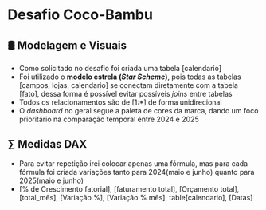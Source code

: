 # Desafio Coco-Bambu

## 🛢 Modelagem e Visuais
- Como solicitado no desafio foi criada uma tabela [calendario]
- Foi utilizado o **modelo estrela (_Star Scheme_)**, pois todas as tabelas [campos, lojas, calendario] se conectam diretamente com a tabela [fato], dessa forma é possível evitar possíveis _joins_ entre tabelas
- Todos os relacionamentos são de [1:*] de forma unidirecional
- O _dashboard_ no geral segue a paleta de cores da marca, dando um foco prioritário na comparação temporal entre 2024 e 2025

## ∑ Medidas DAX
- Para evitar repetição irei colocar apenas uma fórmula, mas para cada fórmula foi criada variações tanto para 2024(maio e junho) quanto para 2025(maio e junho)
- [% de Crescimento fatorial], [faturamento total], [Orçamento total], [total_mês], [Variação %], [Variação % mês], table[calendario], [Datas]
